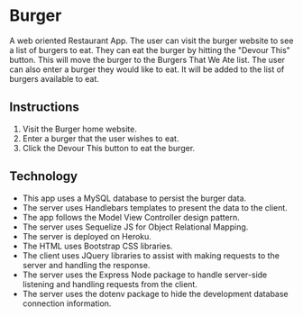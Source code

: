 # Burger
A web oriented Restaurant App. The user can visit the burger website to see a list of burgers to eat. They can eat the burger by hitting the "Devour This" button. This will move the burger to the Burgers That We Ate list. The user can also enter a burger they would like to eat. It will be added to the list of burgers available to eat.

## Instructions
1. Visit the Burger home website. 
2. Enter a burger that the user wishes to eat.
3. Click the Devour This button to eat the burger.

## Technology
* This app uses a MySQL database to persist the burger data.
* The server uses Handlebars templates to present the data to the client.
* The app follows the Model View Controller design pattern.
* The server uses  Sequelize JS for Object Relational Mapping.
* The server is deployed on Heroku.
* The HTML uses Bootstrap CSS libraries.
* The client uses JQuery libraries to assist with making requests to the server and handling the response.
* The server uses the Express Node package to handle server-side listening and handling requests from the client.
* The server uses the dotenv package to hide the development database connection information.




